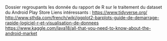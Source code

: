 Dossier regroupants les donnée du rapport de R sur le traitement du dataset du Android Play Store
Liens intéressants :
https://www.tidyverse.org/
http://www.sthda.com/french/wiki/ggplot2-barplots-guide-de-demarrage-rapide-logiciel-r-et-visualisation-de-donnees
https://www.kaggle.com/lava18/all-that-you-need-to-know-about-the-android-market
